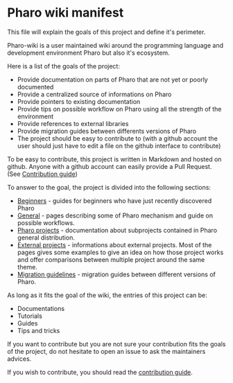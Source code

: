# Pharo wiki manifest

This file will explain the goals of this project and define it's perimeter. 

Pharo-wiki is a user maintained wiki around the programming language and development environment Pharo but also it's ecosystem.

Here is a list of the goals of the project:
- Provide documentation on parts of Pharo that are not yet or poorly documented
- Provide a centralized source of informations on Pharo
- Provide pointers to existing documentation
- Provide tips on possible workflow on Pharo using all the strength of the environment
- Provide references to external libraries
- Provide migration guides between differents versions of Pharo
- The project should be easy to contribute to (with a github account the user should just have to edit a file on the github interface to contribute)

To be easy to contribute, this project is written in Markdown and hosted on github. Anyone with a github account can easily provide a Pull Request. (See [Contribution guide](CONTRIBUTION.md))

To answer to the goal, the project is divided into the following sections:

* [Beginners](https://github.com/pharo-open-documentation/pharo-wiki#beginners) - guides for beginners who have just recently discovered Pharo
* [General](https://github.com/pharo-open-documentation/pharo-wiki#general) - pages describing some of Pharo mechanism and guide on possible workflows.
* [Pharo projects](https://github.com/pharo-open-documentation/pharo-wiki#pharo-projects) - documentation about subprojects contained in Pharo general distribution.
* [External projects](https://github.com/pharo-open-documentation/pharo-wiki#external-projects) - informations about external projects. Most of the pages gives some examples to give an idea on how those project works and offer comparisons between multiple project around the same theme.
* [Migration guidelines](https://github.com/pharo-open-documentation/pharo-wiki#migration-guidelines) - migration guides between different versions of Pharo.

As long as it fits the goal of the wiki, the entries of this project can be:
- Documentations
- Tutorials
- Guides
- Tips and tricks

If you want to contribute but you are not sure your contribution fits the goals of the project, do not hesitate to open an issue to ask the maintainers advices.

If you wish to contribute, you should read the [contribution guide](CONTRIBUTION.md).

